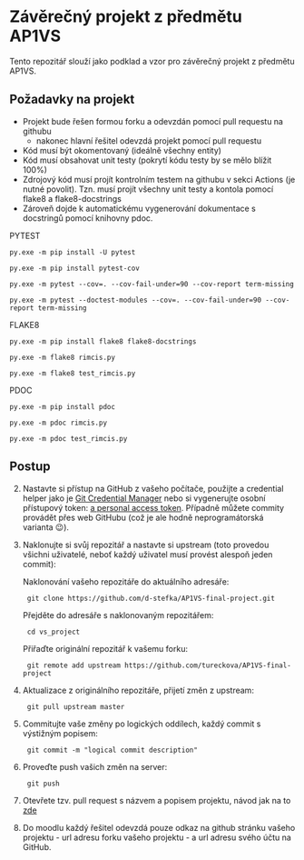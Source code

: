 # Závěrečný projekt z předmětu AP1VS
Tento repozitář slouží jako podklad a vzor pro závěrečný projekt z předmětu AP1VS.

## Požadavky na projekt
* Projekt bude řešen formou forku a odevzdán pomocí pull requestu na githubu
    * nakonec hlavní řešitel odevzdá projekt pomocí pull requestu
* Kód musí být okomentovaný (ideálně všechny entity)
* Kód musí obsahovat unit testy (pokrytí kódu testy by se mělo blížit 100%)
* Zdrojový kód musí projít kontrolním testem na githubu v sekci Actions (je nutné povolit). Tzn. musí projít všechny unit testy a kontola pomocí flake8 a flake8-docstrings
* Zároveň dojde k automatickému vygenerování dokumentace s docstringů pomocí knihovny pdoc.

PYTEST

	py.exe -m pip install -U pytest

	py.exe -m pip install pytest-cov

	py.exe -m pytest --cov=. --cov-fail-under=90 --cov-report term-missing

	py.exe -m pytest --doctest-modules --cov=. --cov-fail-under=90 --cov-report term-missing

FLAKE8

	py.exe -m pip install flake8 flake8-docstrings

	py.exe -m flake8 rimcis.py

	py.exe -m flake8 test_rimcis.py

PDOC

	py.exe -m pip install pdoc

	py.exe -m pdoc rimcis.py

	py.exe -m pdoc test_rimcis.py

## Postup

2. Nastavte si přístup na GitHub z vašeho počítače, použijte a credential helper jako je [Git Credential Manager](https://github.com/GitCredentialManager/git-credential-manager/blob/main/README.md) nebo si vygenerujte osobní přístupový token: [a personal access token](https://docs.github.com/en/authentication/keeping-your-account-and-data-secure/creating-a-personal-access-token). Případně můžete commity provádět přes web GitHubu (což je ale hodně neprogramátorská varianta :wink:).

3. Naklonujte si svůj repozitář a nastavte si upstream (toto provedou všichni uživatelé, neboť každý uživatel musí provést alespoň jeden commit):

    Naklonování vašeho repozitáře do aktuálního adresáře:
    
        git clone https://github.com/d-stefka/AP1VS-final-project.git
        
    Přejděte do adresáře s naklonovaným repozitářem:
    
        cd vs_project
        
    Přiřaďte originální repozitář k vašemu forku:
    
        git remote add upstream https://github.com/tureckova/AP1VS-final-project

3. Aktualizace z originálního repozitáře, přijetí změn z upstream:

        git pull upstream master
    
4. Commitujte vaše změny po logických oddílech, každý commit s výstižným popisem:

        git commit -m "logical commit description"
    
5. Proveďte push vašich změn na server:

        git push
    
6. Otevřete tzv. pull request s názvem a popisem projektu, návod jak na to [zde](https://docs.github.com/en/pull-requests/collaborating-with-pull-requests/proposing-changes-to-your-work-with-pull-requests/creating-a-pull-request-from-a-fork)
    
7. Do moodlu každý řešitel odevzdá pouze odkaz na github stránku vašeho projektu - url adresu forku vašeho projektu - a url adresu svého účtu na GitHub.
